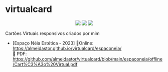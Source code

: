 # virtualcard
<p align="center">
  <img src="https://img.shields.io/badge/-HTML5-E34F26?logo=html5&logoColor=white&style=flat"/>
  <img src="https://img.shields.io/badge/-CSS3-1572B6?logo=css3&logoColor=white&style=flat"/>
  <img src="https://img.shields.io/badge/-InDesign-FF3366?logo=adobeindesign&logoColor=white&style=flat"/>
</p>

Cartões Virtuais responsivos criados por mim

* [Espaço Néia Estética - 2023]
🔗Online: https://almeidastor.github.io/virtualcard/espaconeia/ </br>
📎 PDF: https://github.com/almeidastor/virtualcard/blob/main/espaconeia/offline/Cart%C3%A3o%20Virtual.pdf
